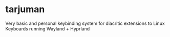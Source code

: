 # tarjuman
Very basic and personal keybinding system for diacritic extensions to Linux Keyboards running Wayland + Hyprland
